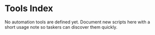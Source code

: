 # Tools Index

No automation tools are defined yet. Document new scripts here with a short usage note so taskers can discover them quickly.
